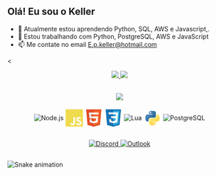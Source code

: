 ## Olá! Eu sou o Keller

- 👀 Atualmente estou aprendendo  Python, SQL, AWS e Javascript,.
- 🌱 Estou trabalhando com Python, PostgreSQL, AWS e JavaScript
- 📫 Me contate no email E.p.keller@hotmail.com


<<div align="center">
  <a href="https://github.com/kellao998">
    <img height="180em" src="https://github-readme-stats.vercel.app/api?username=kellao998&show_icons=true&theme=dracula&include_all_commits=true&count_private=true"/>
    <img height="180em" src="https://github-readme-stats.vercel.app/api/top-langs/?username=kellao998&layout=compact&langs_count=10&theme=dracula"/>
  </a>
</div>

<br/>

<div align="center">
  <img src="https://github-profile-trophy.vercel.app/?username=kellao998&theme=dracula&column=4&margin-w=15&margin-h=15" />
</div>

<br/>

<div align="center">
  <img align="center" alt="Node.js" height="40" width="40" src="https://cdn.jsdelivr.net/gh/devicons/devicon/icons/nodejs/nodejs-original.svg">
  <img align="center" alt="JavaScript" height="40" width="40" src="https://raw.githubusercontent.com/devicons/devicon/master/icons/javascript/javascript-plain.svg">
  <img align="center" alt="HTML" height="40" width="40" src="https://raw.githubusercontent.com/devicons/devicon/master/icons/html5/html5-original.svg">
  <img align="center" alt="CSS" height="40" width="40" src="https://raw.githubusercontent.com/devicons/devicon/master/icons/css3/css3-original.svg">
  <img align="center" alt="Lua" height="40" width="40" src="https://cdn.jsdelivr.net/gh/devicons/devicon/icons/lua/lua-original.svg">
  <img align="center" alt="Python" height="40" width="40" src="https://raw.githubusercontent.com/devicons/devicon/master/icons/python/python-original.svg">
  <img align="center" alt="PostgreSQL" height="40" width="40" src="https://cdn.jsdelivr.net/gh/devicons/devicon/icons/postgresql/postgresql-original.svg">
</div>

##

<div align="center"> 
  <a href="https://discord.gg/5TRY9pKycE" target="_blank">
    <img src="https://img.shields.io/badge/Discord-7289DA?style=for-the-badge&logo=discord&logoColor=white" alt="Discord">
  </a>
  <a href="mailto:e.p.keller@hotmail.com" target="_blank">
    <img src="https://img.shields.io/badge/Outlook-0078D4?style=for-the-badge&logo=microsoft-outlook&logoColor=white" alt="Outlook">
  </a>
</div>

##

<!-- Snake animation (verifique se o GitHub Pages está configurado corretamente) -->
![Snake animation](https://github.com/kellao998/kellao998/blob/output/github-contribution-grid-snake.svg)
